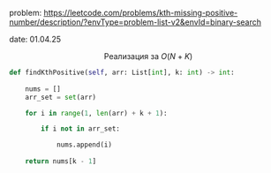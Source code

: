 
problem: https://leetcode.com/problems/kth-missing-positive-number/description/?envType=problem-list-v2&envId=binary-search  

date: 01.04.25

 $$\text{Реализация за}\ O(N + K)$$
```python
def findKthPositive(self, arr: List[int], k: int) -> int:
	
	nums = []
	arr_set = set(arr)

	for i in range(1, len(arr) + k + 1):

		if i not in arr_set:

			nums.append(i)
	
	return nums[k - 1]

```
